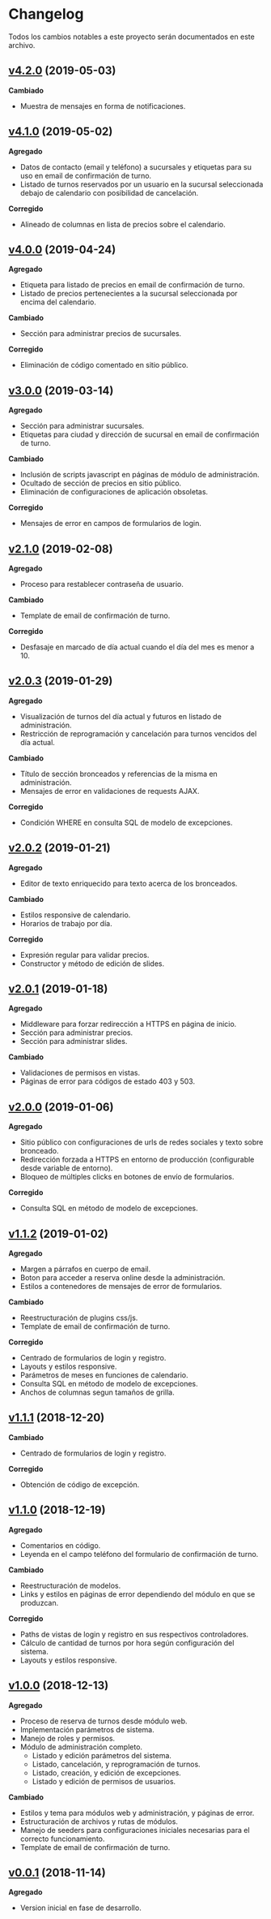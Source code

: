 # Changelog
Todos los cambios notables a este proyecto serán documentados en este archivo.

## [v4.2.0](https://github.com/leandroibarra/turnos-solarium/tree/v4.2.0) (2019-05-03)
**Cambiado**
- Muestra de mensajes en forma de notificaciones.

## [v4.1.0](https://github.com/leandroibarra/turnos-solarium/tree/v4.1.0) (2019-05-02)
**Agregado**
- Datos de contacto (email y teléfono) a sucursales y etiquetas para su uso en email de confirmación de turno.
- Listado de turnos reservados por un usuario en la sucursal seleccionada debajo de calendario con posibilidad de cancelación.

**Corregido**
- Alineado de columnas en lista de precios sobre el calendario.

## [v4.0.0](https://github.com/leandroibarra/turnos-solarium/tree/v4.0.0) (2019-04-24)
**Agregado**
- Etiqueta para listado de precios en email de confirmación de turno.
- Listado de precios pertenecientes a la sucursal seleccionada por encima del calendario.

**Cambiado**
- Sección para administrar precios de sucursales.

**Corregido**
- Eliminación de código comentado en sitio público.

## [v3.0.0](https://github.com/leandroibarra/turnos-solarium/tree/v3.0.0) (2019-03-14)
**Agregado**
- Sección para administrar sucursales.
- Etiquetas para ciudad y dirección de sucursal en email de confirmación de turno.

**Cambiado**
- Inclusión de scripts javascript en páginas de módulo de administración.
- Ocultado de sección de precios en sitio público.
- Eliminación de configuraciones de aplicación obsoletas.

**Corregido**
- Mensajes de error en campos de formularios de login.

## [v2.1.0](https://github.com/leandroibarra/turnos-solarium/tree/v2.1.0) (2019-02-08)
**Agregado**
- Proceso para restablecer contraseña de usuario.

**Cambiado**
- Template de email de confirmación de turno.

**Corregido**
- Desfasaje en marcado de día actual cuando el día del mes es menor a 10.

## [v2.0.3](https://github.com/leandroibarra/turnos-solarium/tree/v2.0.3) (2019-01-29)
**Agregado**
- Visualización de turnos del día actual y futuros en listado de administración.
- Restricción de reprogramación y cancelación para turnos vencidos del día actual.

**Cambiado**
- Título de sección bronceados y referencias de la misma en administración.
- Mensajes de error en validaciones de requests AJAX.

**Corregido**
- Condición WHERE en consulta SQL de modelo de excepciones.

## [v2.0.2](https://github.com/leandroibarra/turnos-solarium/tree/v2.0.2) (2019-01-21)
**Agregado**
- Editor de texto enriquecido para texto acerca de los bronceados.

**Cambiado**
- Estilos responsive de calendario.
- Horarios de trabajo por día.

**Corregido**
- Expresión regular para validar precios.
- Constructor y método de edición de slides.

## [v2.0.1](https://github.com/leandroibarra/turnos-solarium/tree/v2.0.1) (2019-01-18)
**Agregado**
- Middleware para forzar redirección a HTTPS en página de inicio.
- Sección para administrar precios.
- Sección para administrar slides.

**Cambiado**
- Validaciones de permisos en vistas.
- Páginas de error para códigos de estado 403 y 503.

## [v2.0.0](https://github.com/leandroibarra/turnos-solarium/tree/v2.0.0) (2019-01-06)
**Agregado**
- Sitio público con configuraciones de urls de redes sociales y texto sobre bronceado.
- Redirección forzada a HTTPS en entorno de producción (configurable desde variable de entorno).
- Bloqueo de múltiples clicks en botones de envío de formularios.

**Corregido**
- Consulta SQL en método de modelo de excepciones.

## [v1.1.2](https://github.com/leandroibarra/turnos-solarium/tree/v1.1.2) (2019-01-02)
**Agregado**
- Margen a párrafos en cuerpo de email.
- Boton para acceder a reserva online desde la administración.
- Estilos a contenedores de mensajes de error de formularios.

**Cambiado**
- Reestructuración de plugins css/js.
- Template de email de confirmación de turno.

**Corregido**
- Centrado de formularios de login y registro.
- Layouts y estilos responsive.
- Parámetros de meses en funciones de calendario.
- Consulta SQL en método de modelo de excepciones.
- Anchos de columnas segun tamaños de grilla.

## [v1.1.1](https://github.com/leandroibarra/turnos-solarium/tree/v1.1.1) (2018-12-20)
**Cambiado**
- Centrado de formularios de login y registro.

**Corregido**
- Obtención de código de excepción.

## [v1.1.0](https://github.com/leandroibarra/turnos-solarium/tree/v1.1.0) (2018-12-19)
**Agregado**
- Comentarios en código.
- Leyenda en el campo teléfono del formulario de confirmación de turno.

**Cambiado**
- Reestructuración de modelos.
- Links y estilos en páginas de error dependiendo del módulo en que se produzcan.

**Corregido**
- Paths de vistas de login y registro en sus respectivos controladores.
- Cálculo de cantidad de turnos por hora según configuración del sistema.
- Layouts y estilos responsive.

## [v1.0.0](https://github.com/leandroibarra/turnos-solarium/tree/v1.0.0) (2018-12-13)
**Agregado**
- Proceso de reserva de turnos desde módulo web.
- Implementación parámetros de sistema.
- Manejo de roles y permisos.
- Módulo de administración completo.
  * Listado y edición parámetros del sistema.
  * Listado, cancelación, y reprogramación de turnos.
  * Listado, creación, y edición de excepciones.
  * Listado y edición de permisos de usuarios.

**Cambiado**
- Estilos y tema para módulos web y administración, y páginas de error.
- Estructuración de archivos y rutas de módulos.
- Manejo de seeders para configuraciones iniciales necesarias para el correcto funcionamiento.
- Template de email de confirmación de turno.

## [v0.0.1](https://github.com/leandroibarra/turnos-solarium/tree/v0.0.1) (2018-11-14)
**Agregado**
- Version inicial en fase de desarrollo.
